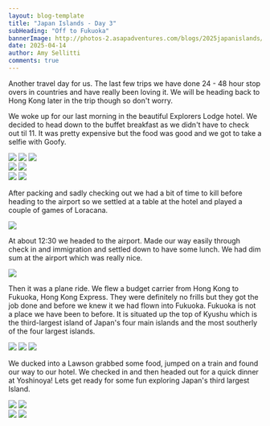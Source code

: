 ```yaml
---
layout: blog-template
title: "Japan Islands - Day 3"
subHeading: "Off to Fukuoka"
bannerImage: http://photos-2.asapadventures.com/blogs/2025japanislands/2025-04-14/PXL_20250414_101855691.jpg_compressed.JPEG
date: 2025-04-14
author: Amy Sellitti
comments: true
---
```


Another travel day for us. The last few trips we have done 24 - 48 hour stop overs in countries and have really been loving it. We will be heading back to Hong Kong later in the trip though so don't worry. 

We woke up for our last morning in the beautiful Explorers Lodge hotel. We decided to head down to the buffet breakfast as we didn't have to check out til 11. It was pretty expensive but the food was good and we got to take a selfie with Goofy. 

<div class="grid-1l-2w">
  <img src="http://photos-2.asapadventures.com/blogs/2025japanislands/2025-04-14/PXL_20250414_001156671.jpg_compressed.JPEG"/>
  <img src="http://photos-2.asapadventures.com/blogs/2025japanislands/2025-04-14/PXL_20250414_001558796.jpg_compressed.JPEG"/>
  <img src="http://photos-2.asapadventures.com/blogs/2025japanislands/2025-04-14/PXL_20250414_001603400.jpg_compressed.JPEG"/>
</div>
<div class="grid-2c">
  <img src="http://photos-2.asapadventures.com/blogs/2025japanislands/2025-04-14/PXL_20250414_002500037.jpg_compressed.JPEG"/>
  <img src="http://photos-2.asapadventures.com/blogs/2025japanislands/2025-04-14/PXL_20250414_002508609.jpg_compressed.JPEG"/>
</div>
<div class="grid-2c">
  <img src="http://photos-2.asapadventures.com/blogs/2025japanislands/2025-04-14/PXL_20250414_003750704.jpg_compressed.JPEG"/>
  <img src="http://photos-2.asapadventures.com/blogs/2025japanislands/2025-04-14/PXL_20250414_003751225.jpg_compressed.JPEG"/>
</div>

After packing and sadly checking out we had a bit of time to kill before heading to the airport so we settled at a table at the hotel and played a couple of games of Loracana. 

<div class="center-image"><img src="http://photos-2.asapadventures.com/blogs/2025japanislands/2025-04-14/PXL_20250414_035046100.jpg_compressed.JPEG"/></div>

At about 12:30 we headed to the airport. Made our way easily through check in and immigration and settled down to have some lunch. We had dim sum at the airport which was really nice. 

<div class="center-image"><img src="http://photos-2.asapadventures.com/blogs/2025japanislands/2025-04-14/PXL_20250414_053702846.jpg_compressed.JPEG"/></div>

Then it was a plane ride. We flew a budget carrier from Hong Kong to Fukuoka, Hong Kong Express. They were definitely no frills but they got the job done and before we knew it we had flown into Fukuoka. Fukuoka is not a place we have been to before. It is situated up the top of Kyushu which 
is the third-largest island of Japan's four main islands and the most southerly of the four largest islands.

<div class="grid-1l-2w">
  <img src="http://photos-2.asapadventures.com/blogs/2025japanislands/2025-04-14/PXL_20250414_093731091.MP.jpg_compressed.JPEG"/>
  <img src="http://photos-2.asapadventures.com/blogs/2025japanislands/2025-04-14/PXL_20250414_065509554.jpg_compressed.JPEG"/>
  <img src="http://photos-2.asapadventures.com/blogs/2025japanislands/2025-04-14/PXL_20250414_101855691.jpg_compressed.JPEG"/>
</div>

We ducked into a Lawson grabbed some food, jumped on a train and found our way to our hotel. We checked in and then headed out for a quick dinner at Yoshinoya! Lets get ready for some fun exploring Japan's third largest Island. 

<div class="grid-2c">
  <img src="http://photos-2.asapadventures.com/blogs/2025japanislands/2025-04-14/PXL_20250414_105934943.jpg_compressed.JPEG"/>
  <img src="http://photos-2.asapadventures.com/blogs/2025japanislands/2025-04-14/PXL_20250414_110816603.jpg_compressed.JPEG"/>
</div>
<div class="grid-2c">
  <img src="http://photos-2.asapadventures.com/blogs/2025japanislands/2025-04-14/PXL_20250414_125938820.jpg_compressed.JPEG"/>
  <img src="http://photos-2.asapadventures.com/blogs/2025japanislands/2025-04-14/PXL_20250414_130040178.jpg_compressed.JPEG"/>
</div>